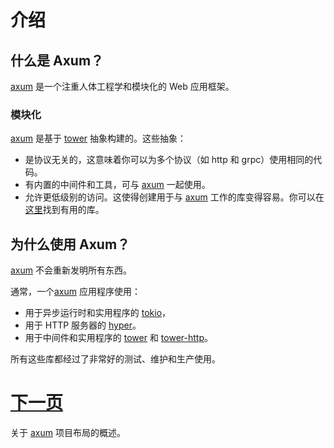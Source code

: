 # 介绍

## 什么是 Axum？

[axum] 是一个注重人体工程学和模块化的 Web 应用框架。

### 模块化

[axum] 是基于 [tower] 抽象构建的。这些抽象：

- 是协议无关的，这意味着你可以为多个协议（如 http 和 grpc）使用相同的代码。
- 有内置的中间件和工具，可与 [axum] 一起使用。
- 允许更低级别的访问。这使得创建用于与 [axum] 工作的库变得容易。你可以在[这里][ecosystem]找到有用的库。

## 为什么使用 Axum？

[axum] 不会重新发明所有东西。

通常，一个[axum] 应用程序使用：

- 用于异步运行时和实用程序的 [tokio]，
- 用于 HTTP 服务器的 [hyper]。
- 用于中间件和实用程序的 [tower] 和 [tower-http]。

所有这些库都经过了非常好的测试、维护和生产使用。

# [下一页](02-layout.md)

关于 [axum] 项目布局的概述。

[axum]: https://github.com/tokio-rs/axum
[ecosystem]: https://github.com/tokio-rs/axum/blob/main/ECOSYSTEM.md
[hyper]: https://github.com/hyperium/hyper
[tokio]: https://github.com/tokio-rs/tokio
[tower]: https://github.com/tower-rs/tower
[tower-http]: https://github.com/tower-rs/tower-http
[tokio team]: https://github.com/tokio-rs
